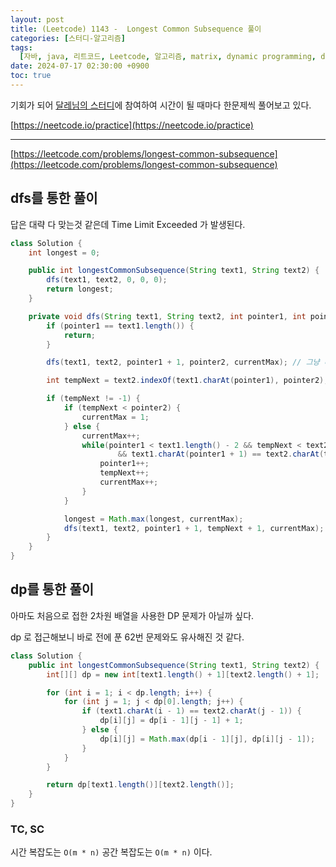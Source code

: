 ```yaml
---
layout: post
title: (Leetcode) 1143 -  Longest Common Subsequence 풀이
categories: [스터디-알고리즘]
tags:
  [자바, java, 리트코드, Leetcode, 알고리즘, matrix, dynamic programming, dp]
date: 2024-07-17 02:30:00 +0900
toc: true
---
```


기회가 되어 [달레님의 스터디](https://github.com/DaleStudy/leetcode-study)에 참여하여 시간이 될 때마다 한문제씩 풀어보고 있다.

[https://neetcode.io/practice](https://neetcode.io/practice)

---

[https://leetcode.com/problems/longest-common-subsequence](https://leetcode.com/problems/longest-common-subsequence)

## dfs를 통한 풀이

답은 대략 다 맞는것 같은데 Time Limit Exceeded 가 발생된다.

```java
class Solution {
    int longest = 0;

    public int longestCommonSubsequence(String text1, String text2) {
        dfs(text1, text2, 0, 0, 0);
        return longest;
    }

    private void dfs(String text1, String text2, int pointer1, int pointer2, int currentMax) {
        if (pointer1 == text1.length()) {
            return;
        }

        dfs(text1, text2, pointer1 + 1, pointer2, currentMax); // 그냥 다음 문자로 넘김, 선택하지 않는게 베스트 일 수 있음.

        int tempNext = text2.indexOf(text1.charAt(pointer1), pointer2);

        if (tempNext != -1) {
            if (tempNext < pointer2) {
                currentMax = 1;
            } else {
                currentMax++;
                while(pointer1 < text1.length() - 2 && tempNext < text2.length() - 2
                        && text1.charAt(pointer1 + 1) == text2.charAt(tempNext + 1)) {
                    pointer1++;
                    tempNext++;
                    currentMax++;
                }
            }

            longest = Math.max(longest, currentMax);
            dfs(text1, text2, pointer1 + 1, tempNext + 1, currentMax);
        }
    }
}
```

## dp를 통한 풀이

아마도 처음으로 접한 2차원 배열을 사용한 DP 문제가 아닐까 싶다.

dp 로 접근해보니 바로 전에 푼 62번 문제와도 유사해진 것 같다.

```java
class Solution {
    public int longestCommonSubsequence(String text1, String text2) {
        int[][] dp = new int[text1.length() + 1][text2.length() + 1];

        for (int i = 1; i < dp.length; i++) {
            for (int j = 1; j < dp[0].length; j++) {
                if (text1.charAt(i - 1) == text2.charAt(j - 1)) {
                    dp[i][j] = dp[i - 1][j - 1] + 1;
                } else {
                    dp[i][j] = Math.max(dp[i - 1][j], dp[i][j - 1]);
                }
            }
        }

        return dp[text1.length()][text2.length()];
    }
}
```

### TC, SC

시간 복잡도는 `O(m * n)` 공간 복잡도는 `O(m * n)` 이다.
